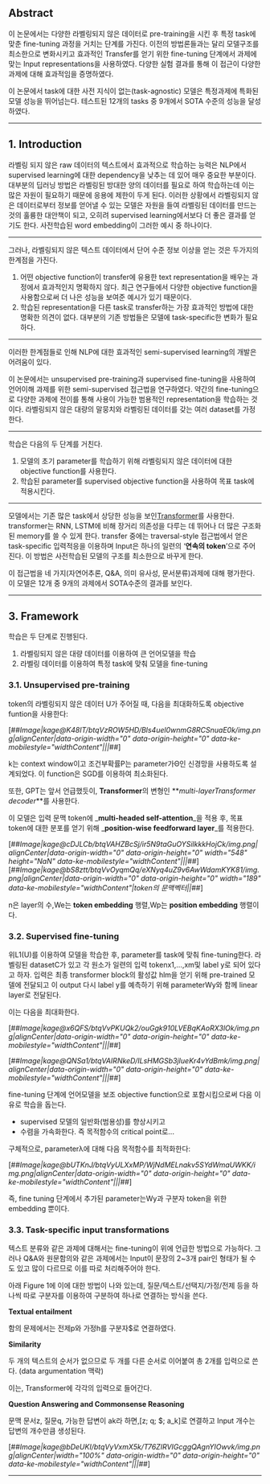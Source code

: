 ## **Abstract**

  
이 논문에서는 다양한 라벨링되지 않은 데이터로 pre-training을 시킨 후 특정 task에 맞춘 fine-tuning 과정을 거치는 단계를 가진다. 이전의 방법론들과는 달리 모델구조를 최소한으로 변화시키고 효과적인 Transfer를 얻기 위한 fine-tuning 단계에서 과제에 맞는 Input representations을 사용하였다. 다양한 실험 결과를 통해 이 접근이 다양한 과제에 대해 효과적임을 증명하였다.

이 논문에서 task에 대한 사전 지식이 없는(task-agnostic) 모델은 특정과제에 특화된 모델 성능을 뛰어넘는다. 테스트된 12개의 tasks 중 9개에서 SOTA 수준의 성능을 달성하였다. 

---

## **1\. Introduction**

라벨링 되지 않은 raw 데이터의 텍스트에서 효과적으로 학습하는 능력은 NLP에서 supervised learning에 대한 dependency을 낮추는 데 있어 매우 중요한 부분이다. 대부분의 딥러닝 방법은 라벨링된 방대한 양의 데이터를 필요로 하여 학습하는데 이는 많은 자원이 필요하기 때문에 응용에 제한이 두게 된다. 이러한 상황에서 라벨링되지 않은 데이터로부터 정보를 얻어낼 수 있는 모델은 자원을 들여 라벨링된 데이터를 만드는 것의 훌륭한 대안책이 되고, 오히려 supervised learning에서보다 더 좋은 결과를 얻기도 한다. 사전학습된 word embedding이 그러한 예시 중 하나이다.

---

그러나, 라벨링되지 않은 텍스트 데이터에서 단어 수준 정보 이상을 얻는 것은 두가지의 한계점을 가진다.

1.  어떤 objective function이 transfer에 유용한 text representation을 배우는 과정에서 효과적인지 명확하지 않다. 최근 연구들에서 다양한 objective function을 사용함으로써 더 나은 성능을 보여준 예시가 있기 때문이다.
2.  학습된 representation을 다른 task로 transfer하는 가장 효과적인 방법에 대한 명확한 의견이 없다. 대부분의 기존 방법들은 모델에 task-specific한 변화가 필요하다.

---

이러한 한계점들로 인해 NLP에 대한 효과적인 semi-supervised learning의 개발은 어려움이 있다.

이 논문에서는 unsupervised pre-training과 supervised fine-tuning을 사용하여 언어이해 과제를 위한 semi-supervised 접근법을 연구하였다. 약간의 fine-tuning으로 다양한 과제에 전이를 통해 사용이 가능한 범용적인 representation을 학습하는 것이다. 라벨링되지 않은 대량의 말뭉치와 라벨링된 데이터를 갖는 여러 dataset를 가정한다. 

---

학습은 다음의 두 단계를 거친다.

1.  모델의 초기 parameter를 학습하기 위해 라벨링되지 않은 데이터에 대한 objective function를 사용한다.
2.  학습된 parameter를 supervised objective function을 사용하여 목표 task에 적용시킨다.

---

모델에서는 기존 많은 task에서 상당한 성능을 보인[Transformer](https://greeksharifa.github.io/nlp(natural%20language%20processing)%20/%20rnns/2019/08/17/Attention-Is-All-You-Need/#3-%EB%AA%A8%EB%8D%B8-%EA%B5%AC%EC%84%B1model-architecture)를 사용한다. transformer는 RNN, LSTM에 비해 장거리 의존성을 다루는 데 뛰어나 더 많은 구조화된 memory를 쓸 수 있게 한다. transfer 중에는 traversal-style 접근법에서 얻은 task-specific 입력적응을 이용하며 Input은 하나의 일련의 ‘**연속의 token**’으로 주어진다. 이 방법은 사전학습된 모델의 구조를 최소한으로 바꾸게 한다.

이 접근법을 네 가지(자연어추론, Q&A, 의미 유사성, 문서분류)과제에 대해 평가한다. 이 모델은 12개 중 9개의 과제에서 SOTA수준의 결과를 보인다.

---

## **3\. Framework**

학습은 두 단계로 진행된다.

1.  라벨링되지 않은 대량 데이터를 이용하여 큰 언어모델을 학습
2.  라벨링 데이터를 이용하여 특정 task에 맞춰 모델을 fine-tuning

### **3.1. Unsupervised pre-training**

token의 라벨링되지 않은 데이터 U가 주어질 때, 다음을 최대화하도록 objective funtion을 사용한다:

[##_Image|kage@K48IT/btqVzROW5HD/Bls4uel0wnmG8RCSnuaE0k/img.png|alignCenter|data-origin-width="0" data-origin-height="0" data-ke-mobilestyle="widthContent"|||_##]

k는 context window이고 조건부확률P는 parameter가Θ인 신경망을 사용하도록 설계되었다. 이 function은 SGD를 이용하여 최소화된다.

또한, GPT는 앞서 언급했듯이, **Transformer**의 변형인 **_multi-layerTransformer decoder_**를 사용한다.

이 모델은 입력 문맥 token에 _**multi-headed self-attention**_을 적용 후, 목표 token에 대한 분포를 얻기 위해 _**position-wise feedforward layer**_를 적용한다.

[##_Image|kage@cDJLCb/btqVAHZBcSj/ir5N9taGuOYSilkkkHojCk/img.png|alignCenter|data-origin-width="0" data-origin-height="0" width="548" height="NaN" data-ke-mobilestyle="widthContent"|||_##][##_Image|kage@bS8ztt/btqVvOyqmQq/eXNyq4uZ9v6AwWdamKYK81/img.png|alignCenter|data-origin-width="0" data-origin-height="0" width="189" data-ke-mobilestyle="widthContent"|token의 문맥벡터||_##]

n은 layer의 수,We는 **token embedding** 행렬,Wp는 **position embedding** 행렬이다.

### **3.2. Supervised fine-tuning**

위L1(U)를 이용하여 모델을 학습한 후, parameter를 task에 맞춰 fine-tuning한다. 라벨링된 datasetC가 있고 각 원소가 일련의 입력 tokenx1,…,xm및 label y로 되어 있다고 하자. 입력은 최종 transformer block의 활성값  hlm을 얻기 위해 pre-trained 모델에 전달되고 이 output 다시 label y를 예측하기 위해 parameterWy와 함께 linear layer로 전달된다.

이는 다음을 최대화한다.

[##_Image|kage@x6QFS/btqVvPKUQk2/ouGgk910LVEBqKAoRX3lOk/img.png|alignCenter|data-origin-width="0" data-origin-height="0" data-ke-mobilestyle="widthContent"|||_##]

[##_Image|kage@QNSa1/btqVAIRNkeD/ILsHMGSb3jIueKr4vYdBmk/img.png|alignCenter|data-origin-width="0" data-origin-height="0" data-ke-mobilestyle="widthContent"|||_##]

fine-tuning 단계에 언어모델을 보조 objective function으로 포함시킴으로써 다음 이유로 학습을 돕는다.

-   supervised 모델의 일반화(범용성)를 향상시키고
-   수렴을 가속화한다. 즉 목적함수의 critical point로...

구체적으로, parameterλ에 대해 다음 목적함수를 최적화한다:

[##_Image|kage@bUTKnJ/btqVyULXxMP/WjNdMELnakv5SYdWmaUWKK/img.png|alignCenter|data-origin-width="0" data-origin-height="0" data-ke-mobilestyle="widthContent"|||_##]

즉, fine tuning 단계에서 추가된 parameter는Wy과 구분자 token을 위한 embedding 뿐이다.

### **3.3. Task-specific input transformations**

텍스트 분류와 같은 과제에 대해서는 fine-tuning이 위에 언급한 방법으로 가능하다. 그러나 Q&A와 원문함의와 같은 과제에서는 Input이 문장의 2~3개 pair인 형태가 될 수도 있고 많이 다르므로 이를 따로 처리해주어야 한다. 

아래 Figure 1에 이에 대한 방법이 나와 있는데, 질문/텍스트/선택지/가정/전제 등을 하나씩 따로 구분자를 이용하여 구분하여 하나로 연결하는 방식을 쓴다.

**Textual entailment**

함의 문제에서는 전제p와 가정h를 구분자$로 연결하였다.

**Similarity**

두 개의 텍스트의 순서가 없으므로 두 개를 다른 순서로 이어붙여 총 2개를 입력으로 쓴다. (data argumentation 맥락)

이는, Transformer에 각각의 입력으로 들어간다.

**Question Answering and Commonsense Reasoning**

문맥 문서z, 질문q, 가능한 답변이 ak라 하면,\[z; q; $; a\_k\]로 연결하고 Input 개수는 답변의 개수만큼 생성된다.

[##_Image|kage@bDeUKI/btqVyVxmX5k/T76ZIRVIGcggQAgnYIOwvk/img.png|alignCenter|width="100%" data-origin-width="0" data-origin-height="0" data-ke-mobilestyle="widthContent"|||_##]

---


